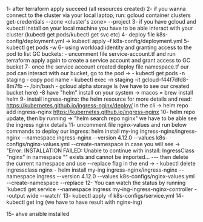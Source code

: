 1- after terraform apply succeed (all resources created)
2- if you wanna connect to the cluster via your local laptop, run: gcloud container clusters get-credentials <cluster name> --zone <cluster's zone> --project <project ID>
3- if you have gcloud and kubectl install on your local machine you have to be able interact with your cluster (kubectl get pods/kubectl get svc etc)
4- deploy file k8s-config/deployment.yml -> kubectl apply -f k8s-config/deployment.yml
5- kubectl get pods -w
6- using workload identity and granting access to the pod to list GC buckets:
    - uncomment file service-account.tf and run terraform apply again to create a service account and grant access to GC bucket
7- once the service account created deploy file namespace.tf
our pod can interact with our bucket, go to the pod ->
    - kubectl get pods -n staging
    - copy pod name
    - kubectl exec -n staging -it gcloud-f44f7dfd8-8m7fb -- /bin/bash
    - gcloud alpha storage ls (we have to see our created bucket here)
-8 have "helm" install on your system -> macos = brew install helm
9- install ingress-nginx: the helm resource for more details and read: https://kubernetes.github.io/ingress-nginx/deploy/
in the cli -> helm repo add ingress-nginx https://kubernetes.github.io/ingress-nginx
10- helm repo update, then by running -> "helm search repo nginx" we have to be able see the ingress nginx details
11- uncomment file nginx-values and run below commands to deploy our ingress:
helm install my-ing ingress-nginx/ingress-nginx --namespace ingress-nginx --version 4.12.0 --values k8s-configs/nginx-values.yml --create-namespace
in case you will see -> "Error: INSTALLATION FAILED: Unable to continue with install: IngressClass "nginx" in namespace "" exists and cannot be imported... --- then delete the current namespace and use --replace flag in the end ->
    - kubectl delete ingressclass nginx
    - helm install my-ing ingress-nginx/ingress-nginx --namespace ingress --version 4.12.0 --values k8s-configs/nginx-values.yml --create-namespace --replace
12- You can watch the status by running 'kubectl get service --namespace ingress my-ing-ingress-nginx-controller --output wide --watch'
13- kubectl apply -f k8s-configs/service.yml
14- kubectl get ing (we have to have result with nginx-ing)

15- ahve ansible installed